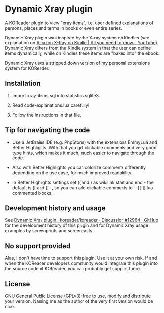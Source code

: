 # Dynamic Xray plugin

A KOReader plugin to view "xray items", i.e. user defined explanations of persons, places and terms in books or even entire series.

Dynamic Xray plugin was inspired by the X-ray system on Kindles (see explanation on [Amazon X-Ray on Kindle | All you need to know - YouTube](https://youtu.be/mreow-OrGsU?si=c_3NhHKBDa1BFEvI)). Dynamic Xray differs from the Kindle system in that the user can define items dynamically, while on Kindles these items are "baked into" the ebook.

Dynamic Xray uses a stripped down version of my personal extensions system for KOReader.

## Installation

1. Import xray-items.sql into statistics.sqlite3.

2. Read code-explanations.lua carefully!

3. Follow the instructions in that file.

## Tip for navigating the code

* Use a JetBrains IDE (e.g. PhpStorm) with the extensions EmmyLua and Better Highlights. With that you get clickable comments and very good type hints, which makes it much, much easier to navigate through the code.

* Also with Better Highlights you can colorize comments differently depending on the use case, for much improved readability.

* In Better Highlights settings set (( and ) as wikilink start and end - the default is [[ and ]] -, so you can add clickable comments to --[[ ]] lua commented blocks.

## Development history and usage

See [Dynamic Xray plugin · koreader/koreader · Discussion #12964 · GitHub](https://github.com/koreader/koreader/discussions/12964) for the development history of this plugin and for Dynamic Xray usage examples by screenprints and screencasts.

## No support provided

Alas, I don't have time to support this plugin. Use it at your own risk. If and when the KOReader developers community would integrate this plugin into the source code of KOReader, you can probably get support there.

## License

GNU General Public License (GPLv3): free to use, modify and distribute your version. Naming me as the author of the very first version would be nice.
